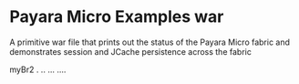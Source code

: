 # Payara Micro Examples war

A primitive war file that prints out the status of the Payara Micro fabric and demonstrates session and JCache persistence across the fabric

myBr2
.
..
...
....